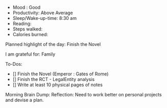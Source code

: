 
- Mood : Good
- Productivity: Above Average
- Sleep/Wake-up-time: 8:30 am
- Reading:
- Steps walked:
- Calories burned:

Planned highlight of the day: Finish the Novel

I am grateful for: Family

To-Dos:
- [] Finish the Novel (Emperor : Gates of Rome)
- [] Finish the RCT - LegalEntity analysis
- [] Write at least 10 physical pages of notes

Morning Brain Dump: 
Reflection: Need to work better on personal projects and devise a plan.